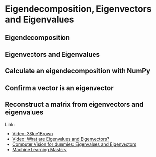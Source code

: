 # Eigendecomposition, Eigenvectors and Eigenvalues

## Eigendecomposition

## Eigenvectors and Eigenvalues

## Calculate an eigendecomposition with NumPy

## Confirm a vector is an eigenvector

## Reconstruct a matrix from eigenvectors and eigenvalues



Link:

* [Video: 3Blue1Brown](https://www.youtube.com/watch?v=PFDu9oVAE-g)
* [Video: What are Eigenvalues and Eigenvectors?](https://www.coursera.org/lecture/linear-algebra-machine-learning/what-are-eigenvalues-and-eigenvectors-oPBNY)
* [Computer Vision for dummies: Eigenvalues and Eigenvectors](http://www.visiondummy.com/2014/03/eigenvalues-eigenvectors/)
* [Machine Learning Mastery](https://machinelearningmastery.com/introduction-to-eigendecomposition-eigenvalues-and-eigenvectors/)

